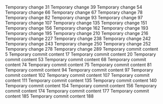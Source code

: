 Temporary change 31
Temporary change 39
Temporary change 54
Temporary change 66
Temporary change 67
Temporary change 78
Temporary change 82
Temporary change 93
Temporary change 97
Temporary change 107
Temporary change 135
Temporary change 151
Temporary change 156
Temporary change 162
Temporary change 193
Temporary change 195
Temporary change 210
Temporary change 216
Temporary change 227
Temporary change 238
Temporary change 242
Temporary change 243
Temporary change 250
Temporary change 252
Temporary change 278
Temporary change 289
Temporary commit content 5
Temporary commit content 17
Temporary commit content 20
Temporary commit content 53
Temporary commit content 68
Temporary commit content 74
Temporary commit content 75
Temporary commit content 81
Temporary commit content 94
Temporary commit content 97
Temporary commit content 102
Temporary commit content 107
Temporary commit content 111
Temporary commit content 135
Temporary commit content 140
Temporary commit content 154
Temporary commit content 156
Temporary commit content 174
Temporary commit content 177
Temporary commit content 185
Temporary commit content 188

